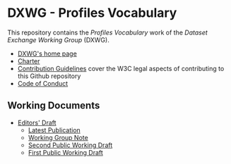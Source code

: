 # DXWG - Profiles Vocabulary

This repository contains the *Profiles Vocabulary* work of the *Dataset Exchange Working Group* (DXWG).

- [DXWG's home page](https://www.w3.org/2017/dxwg/)
- [Charter](https://www.w3.org/2017/dxwg/charter)
- [Contribution Guidelines](CONTRIBUTING.md) cover the W3C legal aspects of contributing to this Github repository 
- [Code of Conduct](CODE_OF_CONDUCT.md)

## Working Documents

- [Editors' Draft](https://w3c.github.io/dx-prof/)
  - [Latest Publication](https://www.w3.org/TR/dx-prof/)
  - [Working Group Note](https://www.w3.org/TR/2019/NOTE-dx-prof-20191218/)
  - [Second Public Working Draft](https://www.w3.org/TR/2019/WD-dx-prof-20190402/)
  - [First Public Working Draft](https://www.w3.org/TR/2018/WD-dx-prof-20181218/)
